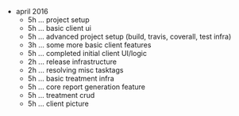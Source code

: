 

* april 2016
  * 5h ... project setup
  * 5h ... basic client ui
  * 5h ... advanced project setup (build, travis, coverall, test infra)
  * 3h ... some more basic client features
  * 5h ... completed initial client UI/logic
  * 2h ... release infrastructure
  * 2h ... resolving misc tasktags
  * 5h ... basic treatment infra
  * 5h ... core report generation feature
  * 5h ... treatment crud
  * 5h ... client picture

